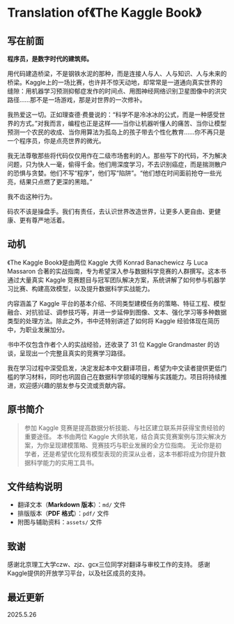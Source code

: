 # Translation of《The Kaggle Book》



## 写在前面

**程序员，是数字时代的建筑师。**

用代码建造桥梁，不是钢铁水泥的那种，而是连接人与人、人与知识、人与未来的桥梁。Kaggle上的一场比赛，也许并不惊天动地，却常常是一道通向真实世界的缝隙：用机器学习预测抑郁症发作的时间点、用图神经网络识别卫星图像中的洪灾路径……那不是一场游戏，那是对世界的一次修补。

我热爱这一切。正如理查德·费曼说的：“科学不是冷冰冰的公式，而是一种感受世界的方式。”对我而言，编程也正是这样——当你让机器听懂人的痛苦、当你让模型预测一个农民的收成、当你用算法为孤岛上的孩子带去个性化教育……你不再只是一个程序员，你是点亮世界的微光。

我无法尊敬那些将代码仅仅用作在二级市场套利的人。那些写下的代码，不为解决问题，只为快人一毫，偷得千金。他们用深度学习，不去识别癌症，而是揣测散户的恐惧与贪婪。他们不写“程序”，他们写“陷阱”。“他们想在时间面前抢夺一些光亮，结果只点燃了更深的黑暗。”

我不齿这种行为。

码农不该是操盘手。我们有责任，去认识世界改造世界，让更多人更自由、更健康、更有尊严地活着。

## 动机

《The Kaggle Book》是由两位 Kaggle 大师 Konrad Banachewicz 与 Luca Massaron 合著的实战指南，专为希望深入参与数据科学竞赛的人群撰写。这本书通过大量真实 Kaggle 竞赛题目与冠军团队解决方案，系统讲解了如何参与机器学习比赛、构建高效模型，以及提升数据科学实战能力。

内容涵盖了 Kaggle 平台的基本介绍、不同类型建模任务的策略、特征工程、模型融合、对抗验证、调参技巧等，并进一步延伸到图像、文本、强化学习等多种数据类型的处理方法。除此之外，书中还特别讲述了如何将 Kaggle 经验体现在简历中，为职业发展加分。

书中不仅包含作者个人的实战经验，还收录了 31 位 Kaggle Grandmaster 的访谈，呈现出一个完整且真实的竞赛学习路径。

我在学习过程中深受启发，决定发起本中文翻译项目，希望为中文读者提供更低门槛的学习材料，同时也巩固自己在数据科学领域的理解与实践能力。项目将持续推进，欢迎感兴趣的朋友参与交流或贡献内容。



## 原书简介

> 参加 Kaggle 竞赛是提高数据分析技能、与社区建立联系并获得宝贵经验的重要途径。
> 本书由两位 Kaggle 大师执笔，结合真实竞赛案例与顶尖解决方案，为你呈现建模策略、竞赛技巧与职业发展的全方位指南。
> 无论你是初学者，还是希望优化现有模型表现的资深从业者，这本书都将成为你提升数据科学能力的实用工具书。


## 文件结构说明

* 翻译文本（**Markdown 版本**）：`md/` 文件
* 排版版本（**PDF 格式**）：`pdf/` 文件
* 附图与辅助资料：`assets/` 文件



## 致谢

感谢北京理工大学czw、zjz、gcx三位同学对翻译与审校工作的支持。
感谢Kaggle提供的开放学习平台，以及社区成员的支持。

## 最近更新

2025.5.26
